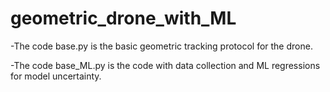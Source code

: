 # geometric_drone_with_ML
 -The code base.py is the basic geometric tracking protocol for the drone. 

 -The code base_ML.py is the code with data collection and ML regressions for model uncertainty.
